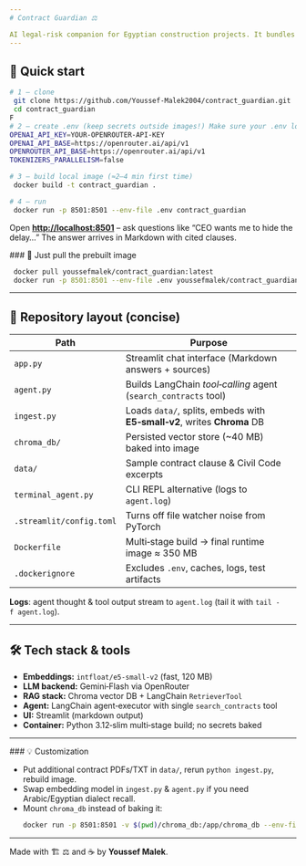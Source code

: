 ```yaml
---
# Contract Guardian ⚖️

AI legal‑risk companion for Egyptian construction projects. It bundles a **Streamlit** chat UI, a **LangChain** agent that calls Gemini‑Flash through **OpenRouter**, and a persisted **Chroma** vector store of Egyptian Civil Code & sample contract clauses.
---
```


## 🚀 Quick start

```bash
# 1 – clone
 git clone https://github.com/Youssef-Malek2004/contract_guardian.git
 cd contract_guardian
F
# 2 – create .env (keep secrets outside images!) Make sure your .env looks like this
OPENAI_API_KEY=YOUR-OPENROUTER-API-KEY
OPENAI_API_BASE=https://openrouter.ai/api/v1
OPENROUTER_API_BASE=https://openrouter.ai/api/v1
TOKENIZERS_PARALLELISM=false

# 3 – build local image (≈2–4 min first time)
 docker build -t contract_guardian .

# 4 – run
 docker run -p 8501:8501 --env-file .env contract_guardian
```

Open [**http://localhost:8501**](http://localhost:8501) – ask questions like “CEO wants me to hide the delay…” The answer arrives in Markdown with cited clauses.

\### 🚚 Just pull the prebuilt image

```bash
 docker pull youssefmalek/contract_guardian:latest
 docker run -p 8501:8501 --env-file .env youssefmalek/contract_guardian:latest
```

---

## 📁 Repository layout (concise)

| Path                     | Purpose                                                                  |
| ------------------------ | ------------------------------------------------------------------------ |
| `app.py`                 | Streamlit chat interface (Markdown answers + sources)                    |
| `agent.py`               | Builds LangChain _tool‑calling_ agent (`search_contracts` tool)          |
| `ingest.py`              | Loads `data/`, splits, embeds with **E5‑small‑v2**, writes **Chroma** DB |
| `chroma_db/`             | Persisted vector store (\~40 MB) baked into image                        |
| `data/`                  | Sample contract clause & Civil Code excerpts                             |
| `terminal_agent.py`      | CLI REPL alternative (logs to `agent.log`)                               |
| `.streamlit/config.toml` | Turns off file watcher noise from PyTorch                                |
| `Dockerfile`             | Multi‑stage build → final runtime image ≈ 350 MB                         |
| `.dockerignore`          | Excludes `.env`, caches, logs, test artifacts                            |

**Logs**: agent thought & tool output stream to `agent.log` (tail it with `tail -f agent.log`).

---

## 🛠 Tech stack & tools

- **Embeddings:** `intfloat/e5-small-v2` (fast, 120 MB)
- **LLM backend:** Gemini‑Flash via OpenRouter
- **RAG stack:** Chroma vector DB + LangChain `RetrieverTool`
- **Agent:** LangChain agent‑executor with single `search_contracts` tool
- **UI:** Streamlit (markdown output)
- **Container:** Python 3.12‑slim multi‑stage build; no secrets baked

---

\### 💡 Customization

- Put additional contract PDFs/TXT in `data/`, rerun `python ingest.py`, rebuild image.
- Swap embedding model in `ingest.py` & `agent.py` if you need Arabic/Egyptian dialect recall.
- Mount `chroma_db` instead of baking it:
  ```bash
  docker run -p 8501:8501 -v $(pwd)/chroma_db:/app/chroma_db --env-file .env contract_guardian
  ```

---

Made with 🏗️ ⚖️ and ☕ by **Youssef Malek**.
